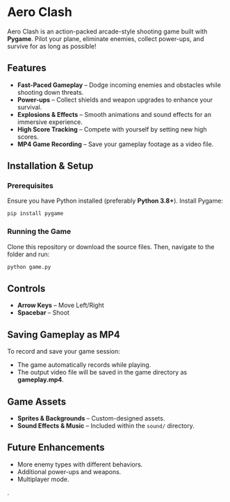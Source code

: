 # Aero Clash

Aero Clash is an action-packed arcade-style shooting game built with **Pygame**. Pilot your plane, eliminate enemies, collect power-ups, and survive for as long as possible!

## Features
- **Fast-Paced Gameplay** – Dodge incoming enemies and obstacles while shooting down threats.
- **Power-ups** – Collect shields and weapon upgrades to enhance your survival.
- **Explosions & Effects** – Smooth animations and sound effects for an immersive experience.
- **High Score Tracking** – Compete with yourself by setting new high scores.
- **MP4 Game Recording** – Save your gameplay footage as a video file.

## Installation & Setup
### Prerequisites
Ensure you have Python installed (preferably **Python 3.8+**). Install Pygame:
```sh
pip install pygame
```

### Running the Game
Clone this repository or download the source files. Then, navigate to the folder and run:
```sh
python game.py
```

## Controls
- **Arrow Keys** – Move Left/Right
- **Spacebar** – Shoot

## Saving Gameplay as MP4
To record and save your game session:
- The game automatically records while playing.
- The output video file will be saved in the game directory as **gameplay.mp4**.

## Game Assets
- **Sprites & Backgrounds** – Custom-designed assets.
- **Sound Effects & Music** – Included within the `sound/` directory.

## Future Enhancements
- More enemy types with different behaviors.
- Additional power-ups and weapons.
- Multiplayer mode.

.



